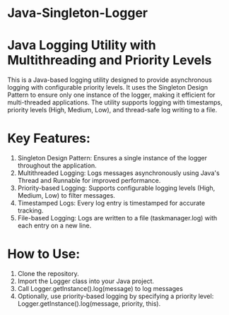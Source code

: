 # Java-Singleton-Logger

# Java Logging Utility with Multithreading and Priority Levels

This is a Java-based logging utility designed to provide asynchronous logging with configurable priority levels. 
It uses the Singleton Design Pattern to ensure only one instance of the logger, making it efficient for multi-threaded applications. 
The utility supports logging with timestamps, priority levels (High, Medium, Low), and thread-safe log writing to a file.

# Key Features:
1. Singleton Design Pattern: Ensures a single instance of the logger throughout the application.
2. Multithreaded Logging: Logs messages asynchronously using Java's Thread and Runnable for improved performance.
3. Priority-based Logging: Supports configurable logging levels (High, Medium, Low) to filter messages.
4. Timestamped Logs: Every log entry is timestamped for accurate tracking.
5. File-based Logging: Logs are written to a file (taskmanager.log) with each entry on a new line.

# How to Use:
 1. Clone the repository.
 2. Import the Logger class into your Java project.
 3. Call Logger.getInstance().log(message) to log messages
 4. Optionally, use priority-based logging by specifying a priority level: Logger.getInstance().log(message, priority, this).
